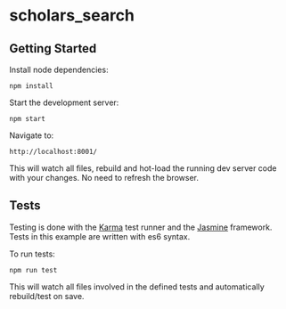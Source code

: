 # scholars_search

## Getting Started
Install node dependencies:

    npm install

Start the development server:

    npm start

Navigate to:

    http://localhost:8001/

This will watch all files, rebuild and hot-load the running dev server code with your changes. No need to refresh the browser.

## Tests
Testing is done with the [Karma]() test runner and the [Jasmine]() framework. Tests in this example are written with es6 syntax.

To run tests:

    npm run test

This will watch all files involved in the defined tests and automatically rebuild/test on save.
